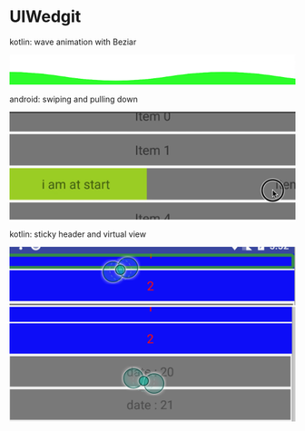 # UIWedgit
kotlin:   wave animation with Beziar 

![screen capture](https://github.com/AllenLiGo/UIWedgit/blob/master/screen_shot_wave.png)

android:   swiping and pulling down

![screen capture](https://github.com/AllenLiGo/UIWedgit/blob/master/screen_shot_swipe.png)

kotlin:   sticky header and virtual view

![screen capture](https://github.com/AllenLiGo/UIWedgit/blob/master/screen_shot_virtualview.png)
![screen capture](https://github.com/AllenLiGo/UIWedgit/blob/master/screen_shot_sticky_header.png)

 
